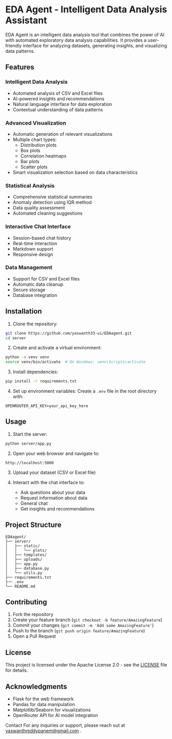 # EDA Agent - Intelligent Data Analysis Assistant

EDA Agent is an intelligent data analysis tool that combines the power of AI with automated exploratory data analysis capabilities. It provides a user-friendly interface for analyzing datasets, generating insights, and visualizing data patterns.

## Features

### Intelligent Data Analysis
- Automated analysis of CSV and Excel files
- AI-powered insights and recommendations
- Natural language interface for data exploration
- Contextual understanding of data patterns

### Advanced Visualization
- Automatic generation of relevant visualizations
- Multiple chart types:
  - Distribution plots
  - Box plots
  - Correlation heatmaps
  - Bar plots
  - Scatter plots
- Smart visualization selection based on data characteristics

### Statistical Analysis
- Comprehensive statistical summaries
- Anomaly detection using IQR method
- Data quality assessment
- Automated cleaning suggestions

### Interactive Chat Interface
- Session-based chat history
- Real-time interaction
- Markdown support
- Responsive design

### Data Management
- Support for CSV and Excel files
- Automatic data cleanup
- Secure storage
- Database integration

## Installation

1. Clone the repository:
```bash
git clone https://github.com/yaswanth33-ui/EDAagent.git
cd server
```

2. Create and activate a virtual environment:
```bash
python -m venv venv
source venv/bin/activate  # On Windows: venv\Scripts\activate
```

3. Install dependencies:
```bash
pip install -r requirements.txt
```

4. Set up environment variables:
Create a `.env` file in the root directory with:
```
OPENROUTER_API_KEY=your_api_key_here
```


## Usage

1. Start the server:
```bash
python server/app.py
```

2. Open your web browser and navigate to:
```
http://localhost:5000
```

3. Upload your dataset (CSV or Excel file)

4. Interact with the chat interface to:
   - Ask questions about your data
   - Request information about data
   - General chat
   - Get insights and recommendations

## Project Structure

```
EDAagent/
├── server/
│   ├── static/
│   │   └── plots/
│   ├── templates/
│   ├── uploads/
│   ├── app.py
│   ├── database.py
│   └── utils.py
├── requirements.txt
├── .env
└── README.md
```

## Contributing

1. Fork the repository
2. Create your feature branch (`git checkout -b feature/AmazingFeature`)
3. Commit your changes (`git commit -m 'Add some AmazingFeature'`)
4. Push to the branch (`git push origin feature/AmazingFeature`)
5. Open a Pull Request

## License

This project is licensed under the Apache License 2.0 - see the [LICENSE](LICENSE) file for details.

## Acknowledgments

- Flask for the web framework
- Pandas for data manipulation
- Matplotlib/Seaborn for visualizations
- OpenRouter API for AI model integration 

Contact For any inquiries or support, please reach out at yaswanthreddypanem@gmail.com .